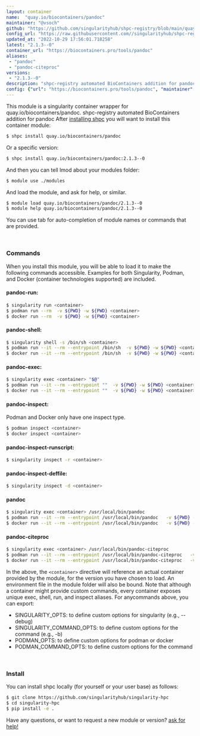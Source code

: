 ```yaml
---
layout: container
name:  "quay.io/biocontainers/pandoc"
maintainer: "@vsoch"
github: "https://github.com/singularityhub/shpc-registry/blob/main/quay.io/biocontainers/pandoc/container.yaml"
config_url: "https://raw.githubusercontent.com//singularityhub/shpc-registry/main/quay.io/biocontainers/pandoc/container.yaml"
updated_at: "2022-10-29 17:56:01.718258"
latest: "2.1.3--0"
container_url: "https://biocontainers.pro/tools/pandoc"
aliases:
 - "pandoc"
 - "pandoc-citeproc"
versions:
 - "2.1.3--0"
description: "shpc-registry automated BioContainers addition for pandoc"
config: {"url": "https://biocontainers.pro/tools/pandoc", "maintainer": "@vsoch", "description": "shpc-registry automated BioContainers addition for pandoc", "latest": {"2.1.3--0": "sha256:e3782e6f3099ff22f49f18504727bbeea8dcc4b82bc94598184377e096c5af68"}, "tags": {"2.1.3--0": "sha256:e3782e6f3099ff22f49f18504727bbeea8dcc4b82bc94598184377e096c5af68"}, "docker": "quay.io/biocontainers/pandoc", "aliases": {"pandoc": "/usr/local/bin/pandoc", "pandoc-citeproc": "/usr/local/bin/pandoc-citeproc"}}
---
```


This module is a singularity container wrapper for quay.io/biocontainers/pandoc.
shpc-registry automated BioContainers addition for pandoc
After [installing shpc](#install) you will want to install this container module:


```bash
$ shpc install quay.io/biocontainers/pandoc
```

Or a specific version:

```bash
$ shpc install quay.io/biocontainers/pandoc:2.1.3--0
```

And then you can tell lmod about your modules folder:

```bash
$ module use ./modules
```

And load the module, and ask for help, or similar.

```bash
$ module load quay.io/biocontainers/pandoc/2.1.3--0
$ module help quay.io/biocontainers/pandoc/2.1.3--0
```

You can use tab for auto-completion of module names or commands that are provided.

<br>

### Commands

When you install this module, you will be able to load it to make the following commands accessible.
Examples for both Singularity, Podman, and Docker (container technologies supported) are included.

#### pandoc-run:

```bash
$ singularity run <container>
$ podman run --rm  -v ${PWD} -w ${PWD} <container>
$ docker run --rm  -v ${PWD} -w ${PWD} <container>
```

#### pandoc-shell:

```bash
$ singularity shell -s /bin/sh <container>
$ podman run --it --rm --entrypoint /bin/sh  -v ${PWD} -w ${PWD} <container>
$ docker run --it --rm --entrypoint /bin/sh  -v ${PWD} -w ${PWD} <container>
```

#### pandoc-exec:

```bash
$ singularity exec <container> "$@"
$ podman run --it --rm --entrypoint ""  -v ${PWD} -w ${PWD} <container> "$@"
$ docker run --it --rm --entrypoint ""  -v ${PWD} -w ${PWD} <container> "$@"
```

#### pandoc-inspect:

Podman and Docker only have one inspect type.

```bash
$ podman inspect <container>
$ docker inspect <container>
```

#### pandoc-inspect-runscript:

```bash
$ singularity inspect -r <container>
```

#### pandoc-inspect-deffile:

```bash
$ singularity inspect -d <container>
```


#### pandoc

```bash
$ singularity exec <container> /usr/local/bin/pandoc
$ podman run --it --rm --entrypoint /usr/local/bin/pandoc   -v ${PWD} -w ${PWD} <container> -c " $@"
$ docker run --it --rm --entrypoint /usr/local/bin/pandoc   -v ${PWD} -w ${PWD} <container> -c " $@"
```


#### pandoc-citeproc

```bash
$ singularity exec <container> /usr/local/bin/pandoc-citeproc
$ podman run --it --rm --entrypoint /usr/local/bin/pandoc-citeproc   -v ${PWD} -w ${PWD} <container> -c " $@"
$ docker run --it --rm --entrypoint /usr/local/bin/pandoc-citeproc   -v ${PWD} -w ${PWD} <container> -c " $@"
```



In the above, the `<container>` directive will reference an actual container provided
by the module, for the version you have chosen to load. An environment file in the
module folder will also be bound. Note that although a container
might provide custom commands, every container exposes unique exec, shell, run, and
inspect aliases. For anycommands above, you can export:

 - SINGULARITY_OPTS: to define custom options for singularity (e.g., --debug)
 - SINGULARITY_COMMAND_OPTS: to define custom options for the command (e.g., -b)
 - PODMAN_OPTS: to define custom options for podman or docker
 - PODMAN_COMMAND_OPTS: to define custom options for the command

<br>

### Install

You can install shpc locally (for yourself or your user base) as follows:

```bash
$ git clone https://github.com/singularityhub/singularity-hpc
$ cd singularity-hpc
$ pip install -e .
```

Have any questions, or want to request a new module or version? [ask for help!](https://github.com/singularityhub/singularity-hpc/issues)